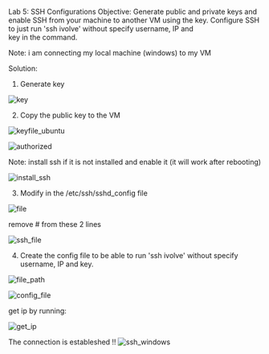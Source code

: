 Lab 5: SSH Configurations
Objective: Generate public and private keys and enable SSH from your machine to another VM using the key.
Configure SSH to just run 'ssh ivolve' without specify username, IP and key in the command.

Note: i am connecting my local machine (windows) to my VM

Solution:
1. Generate key
   
![key](https://github.com/user-attachments/assets/081f8a8a-22d3-478f-bc75-b178f19f766e)

2. Copy the public key to the VM

![keyfile_ubuntu](https://github.com/user-attachments/assets/9e7328e5-f90d-443e-9c82-5e22cbf87162)

![authorized](https://github.com/user-attachments/assets/9c6986f5-9cae-4948-bc2f-c52cdd64a6b8)

Note: install ssh if it is not installed and enable it (it will work after rebooting)

![install_ssh](https://github.com/user-attachments/assets/3b231a47-75fa-49a1-b989-1e38704b42d5)

3. Modify in the /etc/ssh/sshd_config file

![file](https://github.com/user-attachments/assets/80379a16-6d3c-4ba8-a028-c350bf6dbf83)

remove # from these 2 lines

![ssh_file](https://github.com/user-attachments/assets/a41ae1a4-1ed0-4734-9511-dcccd6e35a0f)

4. Create the config file to be able to run 'ssh ivolve' without specify username, IP and key.

![file_path](https://github.com/user-attachments/assets/632e75e0-e306-43f0-aae0-20f727b6e52c)

![config_file](https://github.com/user-attachments/assets/ed48a5fc-4c46-49fa-bdb6-2a4ee5637a7d)

get ip by running:

![get_ip](https://github.com/user-attachments/assets/b0e5b7ee-bc35-4d17-8498-7c124bc14d90)


The connection is estableshed !!
![ssh_windows](https://github.com/user-attachments/assets/30a80130-d767-485d-abcf-27158b10252a)




   
